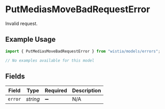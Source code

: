 # PutMediasMoveBadRequestError

Invalid request.

## Example Usage

```typescript
import { PutMediasMoveBadRequestError } from "wistia/models/errors";

// No examples available for this model
```

## Fields

| Field              | Type               | Required           | Description        |
| ------------------ | ------------------ | ------------------ | ------------------ |
| `error`            | *string*           | :heavy_minus_sign: | N/A                |